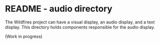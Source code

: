 # README - audio directory

The Wildfires project can have a visual display, an audio
display, and a text display. This directory holds components
responsible for the audio display.

(Work in progress)
